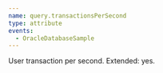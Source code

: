 ```yaml
---
name: query.transactionsPerSecond
type: attribute
events:
  - OracleDatabaseSample
---
```


User transaction per second. Extended: yes.